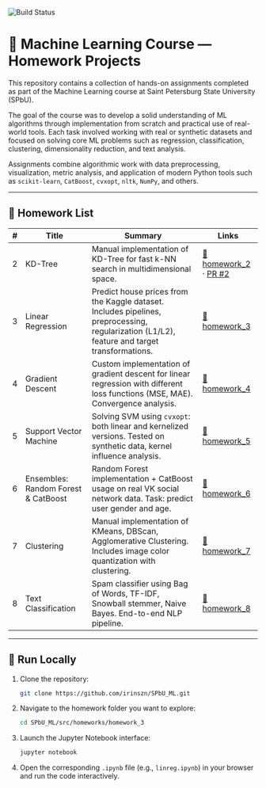 ![Build Status](https://img.shields.io/badge/build-passing-brightgreen)

# 🧠 Machine Learning Course — Homework Projects

This repository contains a collection of hands-on assignments completed as part of the Machine Learning course at Saint Petersburg State University (SPbU).

The goal of the course was to develop a solid understanding of ML algorithms through implementation from scratch and practical use of real-world tools. Each task involved working with real or synthetic datasets and focused on solving core ML problems such as regression, classification, clustering, dimensionality reduction, and text analysis.

Assignments combine algorithmic work with data preprocessing, visualization, metric analysis, and application of modern Python tools such as `scikit-learn`, `CatBoost`, `cvxopt`, `nltk`, `NumPy`, and others.

---

## 📂 Homework List

| # | Title | Summary | Links |
|--:|-------|---------|-------|
| 2 | KD-Tree | Manual implementation of KD-Tree for fast k-NN search in multidimensional space. | [📁 homework_2](homeworks/homework_2) · [PR #2](https://github.com/irinszn/SPbU_ML/pull/2) |
| 3 | Linear Regression | Predict house prices from the Kaggle dataset. Includes pipelines, preprocessing, regularization (L1/L2), feature and target transformations. | [📁 homework_3](homeworks/homework_3_linreg) |
| 4 | Gradient Descent | Custom implementation of gradient descent for linear regression with different loss functions (MSE, MAE). Convergence analysis. | [📁 homework_4](homeworks/homework_4_gradient_descent) |
| 5 | Support Vector Machine | Solving SVM using `cvxopt`: both linear and kernelized versions. Tested on synthetic data, kernel influence analysis. | [📁 homework_5](homeworks/homework_5_svm) |
| 6 | Ensembles: Random Forest & CatBoost | Random Forest implementation + CatBoost usage on real VK social network data. Task: predict user gender and age. | [📁 homework_6](homeworks/homework_6_ensembles) |
| 7 | Clustering | Manual implementation of KMeans, DBScan, Agglomerative Clustering. Includes image color quantization with clustering. | [📁 homework_7](homeworks/homework_7_clustering) |
| 8 | Text Classification | Spam classifier using Bag of Words, TF-IDF, Snowball stemmer, Naive Bayes. End-to-end NLP pipeline. | [📁 homework_8](homeworks/homework_8_texts) |

---

## 🚀 Run Locally

1. Clone the repository:
   ```bash
   git clone https://github.com/irinszn/SPbU_ML.git
   ```

2. Navigate to the homework folder you want to explore:
   ```bash
   cd SPbU_ML/src/homeworks/homework_3
   ```
3. Launch the Jupyter Notebook interface:
   ```bash
   jupyter notebook
   ```
4. Open the corresponding `.ipynb` file (e.g., `linreg.ipynb`) in your browser and run the code interactively.


